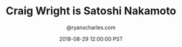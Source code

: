 ---
title: Craig Wright is Satoshi Nakamoto
author: "@ryanxcharles.com"
date: 2018-08-29 12:00:00 PST
type: headline
---